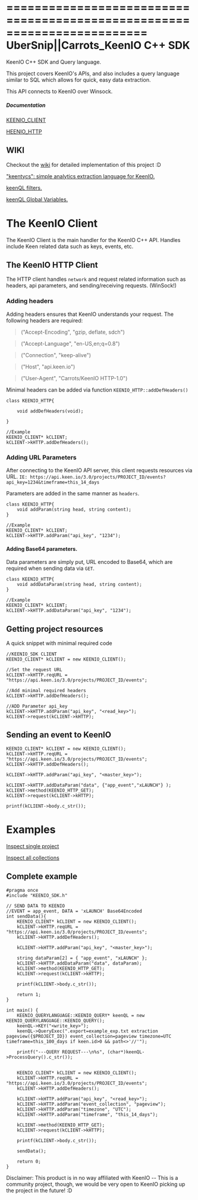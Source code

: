 ========================================================================
    UberSnip||Carrots_KeenIO C++ SDK
========================================================================

KeenIO C++ SDK and Query language.

This project covers KeenIO's APIs, and also includes a query language similar to SQL which allows for quick, easy data extraction.

This API connects to KeenIO over Winsock.

##### Documentation

[KEENIO_CLIENT](https://github.com/UberSnip/keenio-cpp-sdk/wiki/class::KEENIO_CLIENT)

[HEENIO_HTTP](https://github.com/UberSnip/keenio-cpp-sdk/wiki/class::KEENIO_HTTP)

## WIKI
 Checkout the [wiki](https://github.com/UberSnip/keenio-cpp-sdk/wiki) for detailed implementation of this project :D
 
 ["keentycs": simple analytics extraction language for KeenIO.](https://github.com/UberSnip/keenio-cpp-sdk/wiki/keenQL)
 
 [keenQL filters.](https://github.com/UberSnip/keenio-cpp-sdk/wiki/keenQL-Filters)
 
 [keenQL Global Variables.](https://github.com/UberSnip/keenio-cpp-sdk/wiki/keenQL-Global-Variables)
 

# The KeenIO Client
The KeenIO Client is the main handler for the KeenIO C++ API. Handles include Keen related data such as keys, events, etc.

## The KeenIO HTTP Client
The HTTP client handles `network` and request related information such as headers, api parameters, and sending/receiving requests. (WinSock!)

### Adding headers

Adding headers ensures that KeenIO understands your request. The following headers are required:

> ("Accept-Encoding", "gzip, deflate, sdch")

> ("Accept-Language", "en-US,en;q=0.8")

> ("Connection", "keep-alive")

> ("Host", "api.keen.io")

> ("User-Agent", "Carrots/KeenIO HTTP-1.0")

Minimal headers can be added via function `KEENIO_HTTP::addDefHeaders()`

	class KEENIO_HTTP{
	
		void addDefHeaders(void);
		
	}
	
	//Example
	KEENIO_CLIENT* kCLIENT;
	kCLIENT->kHTTP.addDefHeaders();
	
### Adding URL Parameters
After connecting to the KeenIO API server, this client requests resources via URL. `IE: https://api.keen.io/3.0/projects/PROJECT_ID/events?api_key=1234&timeframe=this_14_days`

Parameters are added in the same manner as `headers`.

	class KEENIO_HTTP{
		void addParam(string head, string content);
	}	

	//Example
	KEENIO_CLIENT* kCLIENT;
	kCLIENT->kHTTP.addParam("api_key", "1234");
	
	
#### Adding Base64 parameters.
Data parameters are simply put, URL encoded to Base64, which are required when sending data via `GET`.

	class KEENIO_HTTP{
		void addDataParam(string head, string content);
	}	

	//Example
	KEENIO_CLIENT* kCLIENT;
	kCLIENT->kHTTP.addDataParam("api_key", "1234");
	
	

## Getting project resources

A quick snippet with minimal required code

	//KEENIO_SDK CLIENT
	KEENIO_CLIENT* kCLIENT = new KEENIO_CLIENT();
	
	//Set the request URL
	kCLIENT->kHTTP.reqURL = "https://api.keen.io/3.0/projects/PROJECT_ID/events";
	
	//Add minimal required headers
	kCLIENT->kHTTP.addDefHeaders();

	//ADD Parameter api_key
	kCLIENT->kHTTP.addParam("api_key", "<read_key>");
	kCLIENT->request(kCLIENT->kHTTP);

## Sending an event to KeenIO

	KEENIO_CLIENT* kCLIENT = new KEENIO_CLIENT();
	kCLIENT->kHTTP.reqURL = "https://api.keen.io/3.0/projects/PROJECT_ID/events";
	kCLIENT->kHTTP.addDefHeaders();

	kCLIENT->kHTTP.addParam("api_key", "<master_key>");

	kCLIENT->kHTTP.addDataParam("data", {"app_event","xLAUNCH"} );
	kCLIENT->method(KEENIO_HTTP_GET);
	kCLIENT->request(kCLIENT->kHTTP);

	printf(kCLIENT->body.c_str());
	
# Examples

[Inspect single project](https://github.com/UberSnip/keenio-cpp-sdk/wiki/EXAMPLE::InspectProject)

[Inspect all collections](https://github.com/UberSnip/keenio-cpp-sdk/wiki/EXAMPLE::InspectAllCollections)
	
## Complete example	

	#pragma once
	#include "KEENIO_SDK.h"

	// SEND DATA TO KEENIO
	//EVENT = app_event, DATA = 'xLAUNCH' Base64Encoded
	int sendData(){
		KEENIO_CLIENT* kCLIENT = new KEENIO_CLIENT();
		kCLIENT->kHTTP.reqURL = "https://api.keen.io/3.0/projects/PROJECT_ID/events";
		kCLIENT->kHTTP.addDefHeaders();

		kCLIENT->kHTTP.addParam("api_key", "<master_key>");

		string dataParam[2] = { "app_event", "xLAUNCH" };
		kCLIENT->kHTTP.addDataParam("data", dataParam);
		kCLIENT->method(KEENIO_HTTP_GET);
		kCLIENT->request(kCLIENT->kHTTP);

		printf(kCLIENT->body.c_str());
	
		return 1;
	}

	int main() {
		KEENIO_QUERYLANGUAGE::KEENIO_QUERY* keenQL = new KEENIO_QUERYLANGUAGE::KEENIO_QUERY();
		keenQL->KEY("<write_key>");
		keenQL->QueryExec(".export=example_exp.txt extraction pageview({$PROJECT_ID}) event_collection=pageview timezone=UTC timeframe=this_100_days if keen.id>0 && path<>'//'");

		printf("---QUERY REQUEST---\n%s", (char*)keenQL->ProcessQuery().c_str());
	
	
		KEENIO_CLIENT* kCLIENT = new KEENIO_CLIENT();
		kCLIENT->kHTTP.reqURL = "https://api.keen.io/3.0/projects/PROJECT_ID/events";
		kCLIENT->kHTTP.addDefHeaders();

		kCLIENT->kHTTP.addParam("api_key", "<read_key>");
		kCLIENT->kHTTP.addParam("event_collection", "pageview");
		kCLIENT->kHTTP.addParam("timezone", "UTC");
		kCLIENT->kHTTP.addParam("timeframe", "this_14_days");

		kCLIENT->method(KEENIO_HTTP_GET);
		kCLIENT->request(kCLIENT->kHTTP);

		printf(kCLIENT->body.c_str());
	
		sendData();
	
		return 0;
	}



Disclaimer: This product is in no way affiliated with KeenIO -- This is a community project, though, we would be very open to KeenIO picking up the project in the future! :D

